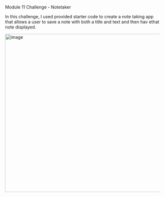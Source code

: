 Module 11 Challenge - Notetaker

In this challenge, I used provided starter code to create a note taking app that allows a user to save a note with both a title and text and then hav ethat note displayed.

<img width="515" alt="image" src="https://user-images.githubusercontent.com/107148691/193963916-d384b003-a9c2-4bcc-872b-ef9debca428b.png">

